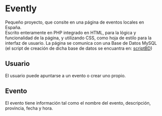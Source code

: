 # Evently
Pequeño proyecto, que consite en una página de eventos locales en España.  
Escrito enteramente en PHP integrado en HTML, para la lógica y funcionalidad de la página, y utilizando CSS, como hoja de estilo para la interfaz de usuario.
La página se comunica con una Base de Datos MySQL (el script de creación de dicha base de datos se encuantra en: [scriptBD](scriptBD/evently.sql))


## Usuario
El usuario puede apuntarse a un evento o crear uno propio.

## Evento
El evento tiene información tal como el nombre del evento, descripción, provincia, fecha y hora.
